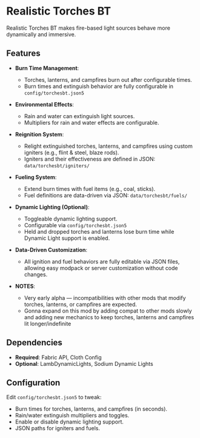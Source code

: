 # Realistic Torches BT

Realistic Torches BT makes fire-based light sources behave more dynamically and immersive.

## Features

- **Burn Time Management**: 
  - Torches, lanterns, and campfires burn out after configurable times.
  - Burn times and extinguish behavior are fully configurable in `config/torchesbt.json5`

- **Environmental Effects**:
  - Rain and water can extinguish light sources.
  - Multipliers for rain and water effects are configurable.

- **Reignition System**:
  - Relight extinguished torches, lanterns, and campfires using custom igniters (e.g., flint & steel, blaze rods).
  - Igniters and their effectiveness are defined in JSON: `data/torchesbt/igniters/`

- **Fueling System**:
  - Extend burn times with fuel items (e.g., coal, sticks).
  - Fuel definitions are data-driven via JSON: `data/torchesbt/fuels/`

- **Dynamic Lighting (Optional)**:
  - Toggleable dynamic lighting support.
  - Configurable via `config/torchesbt.json5`
  - Held and dropped torches and lanterns lose burn time while Dynamic Light support is enabled.
 
- **Data-Driven Customization**:
  - All ignition and fuel behaviors are fully editable via JSON files, allowing easy modpack or server customization without code changes.

- **NOTES**:
  - Very early alpha — incompatibilities with other mods that modify torches, lanterns, or campfires are expected.
  - Gonna expand on this mod by adding compat to other mods slowly and adding new mechanics to keep torches, lanterns and campfires lit longer/indefinite

## Dependencies

- **Required**: Fabric API, Cloth Config
- **Optional**: LambDynamicLights, Sodium Dynamic Lights

## Configuration

Edit `config/torchesbt.json5` to tweak:
- Burn times for torches, lanterns, and campfires (in seconds).
- Rain/water extinguish multipliers and toggles.
- Enable or disable dynamic lighting support.
- JSON paths for igniters and fuels.
